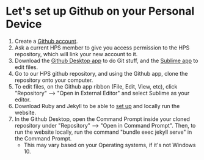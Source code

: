 # Let's set up Github on your Personal Device

1. Create a [Github account](https://github.com/).
2. Ask a current HPS member to give you access permission to the HPS repository, which will link your new account to it.
3. Download the [Github Desktop app](https://desktop.github.com/) to do Git stuff, and the [Sublime app](https://www.sublimetext.com/) to edit files. 
4. Go to our HPS github repository, and using the Github app, clone the repository onto your computer.
5. To edit files, on the Github app ribbon (File, Edit, View, etc), click "Repository" --> "Open in External Editor" and select Sublime as your editor.
6. Download Ruby and Jekyll to be able to [set up](https://jekyllrb.com/docs/) and locally run the website. 
7. In the Github Desktop, open the Command Prompt inside your cloned repository under "Repository" --> "Open in Command Prompt". Then, to run the website locally, run the command "bundle exec jekyll serve" in the Command Prompt.
    - This may vary based on your Operating systems, if it's not Windows 10.
